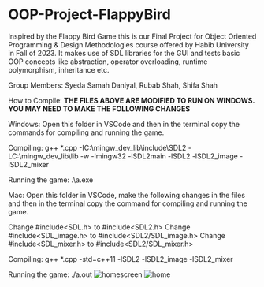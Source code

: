 # OOP-Project-FlappyBird
Inspired by the Flappy Bird Game this is our Final Project for Object Oriented Programming & Design Methodologies course offered by Habib University in Fall of 2023. It makes use of SDL libraries for the GUI and tests basic OOP concepts like abstraction, operator overloading, runtime polymorphism, inheritance etc.

Group Members: Syeda Samah Daniyal, Rubab Shah, Shifa Shah

How to Compile:
**THE FILES ABOVE ARE MODIFIED TO RUN ON WINDOWS. YOU MAY NEED TO MAKE THE FOLLOWING CHANGES**

Windows:
Open this folder in VSCode and then in the terminal copy the commands for compiling and running the game.

Compiling:
g++ *.cpp -IC:\mingw_dev_lib\include\SDL2 -LC:\mingw_dev_lib\lib -w -lmingw32 -lSDL2main -lSDL2 -lSDL2_image -lSDL2_mixer

Running the game:
.\a.exe

Mac:
Open this folder in VSCode, make the following changes in the files and then in the terminal copy the command for compiling and running the game.

Change #include<SDL.h> to #include<SDL2.h> 
Change #include<SDL_image.h> to #include<SDL2/SDL_image.h>
Change #include<SDL_mixer.h> to #include<SDL2/SDL_mixer.h>

Compiling:
g++ *.cpp -std=c++11 -lSDL2 -lSDL2_image -lSDL2_mixer

Running the game:
./a.out
![homescreen](https://github.com/samahdaniyal/OOP-Project-FlappyBird/assets/122165292/7c209e36-9a5a-48ad-ba42-76ea9a29206d)
![home](https://github.com/samahdaniyal/OOP-Project-FlappyBird/assets/122165292/d149aee3-c2a7-4fd3-bd97-e76196f388e0)

